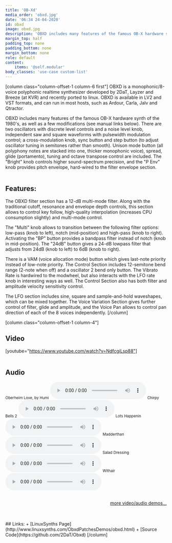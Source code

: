 ```yaml
---
title: 'OB-Xd'
media_order: 'obxd.jpg'
date: '06:34 24-04-2020'
id: obxd
image: obxd.jpg
description: 'OBXD includes many features of the famous OB-X hardware synth of the 1980s'
margin_top: half
padding_top: none
padding_bottom: none
margin_bottom: none
role: default
content:
    items: '@self.modular'
body_classes: 'use-case custom-list'
---
```

[column class="column-offset-1 column-6 first"]
OBXD is a monophonic/8-voice polyphonic realtime synthesizer developed by 2DaT, Layzer and Breeze (at KVR) and recently ported to linux. OBXD is available in LV2 and VST formats, and can run in most hosts, such as Ardour, Carla, Jalv and Qtractor.

OBXD includes many features of the famous OB-X hardware synth of the 1980's, as well as a few modifications (see manual links below). There are two oscillators with discrete level controls and a noise level knob, independent saw and square waveforms with pulsewidth modulation control; a cross-modulation knob, sync button and step button (to adjust oscillator tuning in semitones rather than smooth). Unison mode button (all polyphony notes are stacked into one, thicker monophonic voice), spread, glide (portamento), tuning and octave transpose control are included. The "Bright" knob controls higher sound-spectrum precision, and the "P Env" knob provides pitch envelope, hard-wired to the filter envelope section.
<br>
<br>

## Features:
The OBXD filter section has a 12-dB multi-mode filter. Along with the traditional cutoff, resonance and envelope depth controls, this section allows to control key follow, high-quality interpolation (increases CPU consumption slightly) and multi-mode control.

The "Multi" knob allows to transition between the following filter options: low-pass (knob to left), notch (mid-position) and high-pass (knob to right). Activating the "BP" button provides a bandpass filter instead of notch (knob in mid-position). The "24dB" button gives a 24-dB lowpass filter that adjusts from 24dB (knob to left) to 6dB (knob to right).

There is a VAM (voice allocation mode) button which gives last-note priority instead of low-note priority. The Control Section includes 12-semitone bend range (2-note when off) and a oscillator 2 bend only button. The Vibrato Rate is hardwired to the modwheel, but also interacts with the LFO rate knob in interesting ways as well. The Control Section also has both filter and amplitude velocity sensitivity control.

The LFO section includes sine, square and sample-and-hold waveshapes, which can be mixed together. The Voice Variation Section gives further control of filter, glide and amplitude, and the Voice Pan allows to control pan direction of each of the 8 voices independently.
[/column]

[column class="column-offset-1 column-4"]
## Video
[youtube="https://www.youtube.com/watch?v=NdfcgiLsp88"]
<br>
<br>
## Audio
<small>Oberheim Love, by Humi</small>
![Loving OB-Xd, by Humi](OBXdLoveByHumi.mp3)
<small>Chirpy Bells 2</small>
![chirpybellstwo.ogg](chirpybellstwo.ogg)
<small>Lots Happenin</small>
![lotshappenin.ogg](lotshappenin.ogg)
<small>Madderthan</small>
![madderthan.ogg](madderthan.ogg)
<small>Salad Dressing</small>
![saladdressing.ogg](saladdressing.ogg)
<small>Withair</small>
![withair.ogg](withair.ogg)
<br>
<br>
<p align="right">
 <a href="https://wiki.zynthian.org/index.php/Zynthian_Sound_Demos" target="_blank">more video/audio demos...</a>
</p>
<br>
<br>
## Links:
+ [LinuxSynths Page](http://www.linuxsynths.com/ObxdPatchesDemos/obxd.html)
+ [Source Code](https://github.com/2DaT/Obxd)
[/column]

